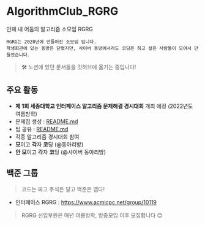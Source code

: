 # AlgorithmClub_RGRG

인페 내 어둠의 알고리즘 소모임 RGRG

 ```
RGRG는 2020년에 만들어진 소모임 입니다.
학생회관에 있는 동방은 닫혔지만, 사이버 동방에서라도 코딩은 하고 싶은 사람들이 모여서 만들었습니다.
 ```

> 🛠 노션에 있던 문서들을 깃허브에 옮기는 중입니다!

## 주요 활동
- **제 1회 세종대학교 인터페이스 알고리즘 문제해결 경시대회** 개최 예정 (2022년도 여름방학)
- 문제집 생성 : [README.md](./workbook/README.md)
- 팁 공유 : [README.md](./tips/recommend.md)
- 각종 알고리즘 경시대회 참여
- **모**이고 **각**자 **코**딩 (@동아리방)
- **안 모**이고 **각**자 **코**딩 (@사이버 동아리방)

## 백준 그룹
> 코드는 짜고 주석은 달고 백준은 맵다!
- 인터페이스 RGRG : https://www.acmicpc.net/group/10119

> RGRG 신입부원은 매년 여름방학, 방중모임 이후 모집합니다 😊